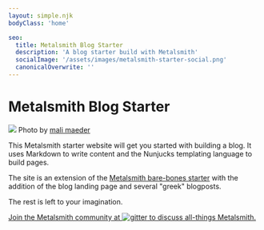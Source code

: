 ```yaml
---
layout: simple.njk
bodyClass: 'home'

seo:
  title: Metalsmith Blog Starter
  description: 'A blog starter build with Metalsmith'
  socialImage: '/assets/images/metalsmith-starter-social.png'
  canonicalOverwrite: ''
---
```


# Metalsmith Blog Starter

![](/assets/images/pexels-mali-maeder-102100.jpg)
Photo by <a href="https://www.pexels.com/photo/black-continental-typewriter-on-white-surface-102100/">mali maeder</a>

This Metalsmith starter website will get you started with building a blog. It uses Markdown to write content and the Nunjucks templating language to build pages.

The site is an extension of the [Metalsmith bare-bones starter](https://github.com/wernerglinka/metalsmith-bare-bones-starter) with the addition of the blog landing page and several "greek" blogposts.

The rest is left to your imagination.

<a class="gitter-invite" href="https://gitter.im/metalsmith/community">
<p>Join the Metalsmith community at <img src="/assets/images/gitter.png" alt="gitter" /> to discuss all-things Metalsmith.</p>
</a>

